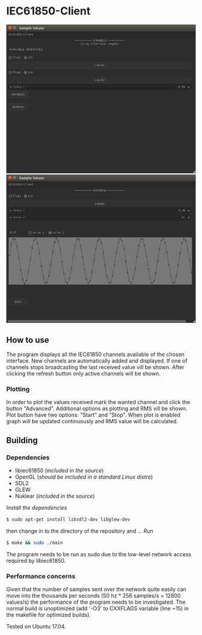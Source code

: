 # IEC61850-Client

![User interface #1](Images/normal.png)
![User interface #2](Images/advanced.png)

## How to use

The program displays all the IEC61850 channels available of the chosen interface.
New channels are automatically added and displayed. If one of channels stops broadcasting the last
received value vill be shown. After clicking the refresh button only active channels will be shown.

### Plotting

In order to plot the values received mark the wanted channel and click the button "Advanced".
Additional options as plotting and RMS vill be shown. Plot button have two options: "Start" and "Stop".
When plot is enabled graph will be updated continuously and RMS value will be calculated.

## Building
### Dependencies
- libiec61850 (_included in the source_)
- OpenGL (_should be included in a standard Linux distro_)
- SDL2
- GLEW
- Nuklear (_included in the source_)

*Install the dependencies*
```bash  
$ sudo apt-get install libsdl2-dev libglew-dev
```
then change in to the directory of the repository and ...
*Run*
```bash  
$ make && sudo ./main
```

The program needs to be run as sudo due to the low-level network access required
by libiec61850.

### Performance concerns
Given that the number of samples sent over the network quite easily can move into the thousands per seconds (50 hz * 256 samples/s = 12800 values/s) the performance of the program needs to be investigated. The normal build is unoptimized (add '-O3' to CXXFLAGS variable (line ~15) in the makefile for optimized builds).

Tested on Ubuntu 17.04.
